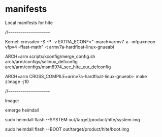 manifests
=========

Local manifests for hlte

//---------------------

Kernel:
crossdev -S -P -v EXTRA_ECONF="-march=armv7-a -mfpu=neon-vfpv4 -ffast-math" -t armv7a-hardfloat-linux-gnueabi

ARCH=arm scripts/kconfig/merge_config.sh arch/arm/configs/selinux_defconfig arch/arm/configs/msm8974_sec_hlte_eur_defconfig

ARCH=arm CROSS_COMPILE=armv7a-hardfloat-linux-gnueabi- make zImage -j10


//---------------------

Image:

emerge heimdall

sudo heimdall flash --SYSTEM out/target/product/hlte/system.img

sudo heimdall flash --BOOT out/target/product/hlte/boot.img

